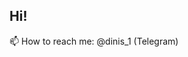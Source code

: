 ## Hi!
<!-- 🌱 I’m currently learning Android development 📱
- 📫 How to reach me: @dinis_1 (Telegram)
## Обо мне
[denisksantopulos.github.io](https://denisksantopulos.github.io/)-->
📫 How to reach me: @dinis_1 (Telegram)
<!--
**DenisKsantopulos/DenisKsantopulos** is a ✨ _special_ ✨ repository because its `README.md` (this file) appears on your GitHub profile.

Here are some ideas to get you started:

- 🔭 I’m currently working on ...
- 🌱 I’m currently learning ...
- 👯 I’m looking to collaborate on ...
- 🤔 I’m looking for help with ...
- 💬 Ask me about ...
- 📫 How to reach me: ...
- 😄 Pronouns: ...
- ⚡ Fun fact: ...
-->
